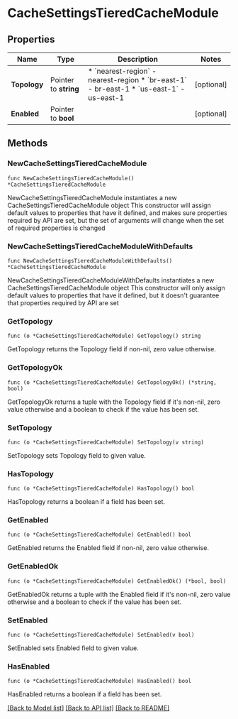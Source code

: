 # CacheSettingsTieredCacheModule

## Properties

Name | Type | Description | Notes
------------ | ------------- | ------------- | -------------
**Topology** | Pointer to **string** | * &#x60;nearest-region&#x60; - nearest-region * &#x60;br-east-1&#x60; - br-east-1 * &#x60;us-east-1&#x60; - us-east-1 | [optional] 
**Enabled** | Pointer to **bool** |  | [optional] 

## Methods

### NewCacheSettingsTieredCacheModule

`func NewCacheSettingsTieredCacheModule() *CacheSettingsTieredCacheModule`

NewCacheSettingsTieredCacheModule instantiates a new CacheSettingsTieredCacheModule object
This constructor will assign default values to properties that have it defined,
and makes sure properties required by API are set, but the set of arguments
will change when the set of required properties is changed

### NewCacheSettingsTieredCacheModuleWithDefaults

`func NewCacheSettingsTieredCacheModuleWithDefaults() *CacheSettingsTieredCacheModule`

NewCacheSettingsTieredCacheModuleWithDefaults instantiates a new CacheSettingsTieredCacheModule object
This constructor will only assign default values to properties that have it defined,
but it doesn't guarantee that properties required by API are set

### GetTopology

`func (o *CacheSettingsTieredCacheModule) GetTopology() string`

GetTopology returns the Topology field if non-nil, zero value otherwise.

### GetTopologyOk

`func (o *CacheSettingsTieredCacheModule) GetTopologyOk() (*string, bool)`

GetTopologyOk returns a tuple with the Topology field if it's non-nil, zero value otherwise
and a boolean to check if the value has been set.

### SetTopology

`func (o *CacheSettingsTieredCacheModule) SetTopology(v string)`

SetTopology sets Topology field to given value.

### HasTopology

`func (o *CacheSettingsTieredCacheModule) HasTopology() bool`

HasTopology returns a boolean if a field has been set.

### GetEnabled

`func (o *CacheSettingsTieredCacheModule) GetEnabled() bool`

GetEnabled returns the Enabled field if non-nil, zero value otherwise.

### GetEnabledOk

`func (o *CacheSettingsTieredCacheModule) GetEnabledOk() (*bool, bool)`

GetEnabledOk returns a tuple with the Enabled field if it's non-nil, zero value otherwise
and a boolean to check if the value has been set.

### SetEnabled

`func (o *CacheSettingsTieredCacheModule) SetEnabled(v bool)`

SetEnabled sets Enabled field to given value.

### HasEnabled

`func (o *CacheSettingsTieredCacheModule) HasEnabled() bool`

HasEnabled returns a boolean if a field has been set.


[[Back to Model list]](../README.md#documentation-for-models) [[Back to API list]](../README.md#documentation-for-api-endpoints) [[Back to README]](../README.md)


